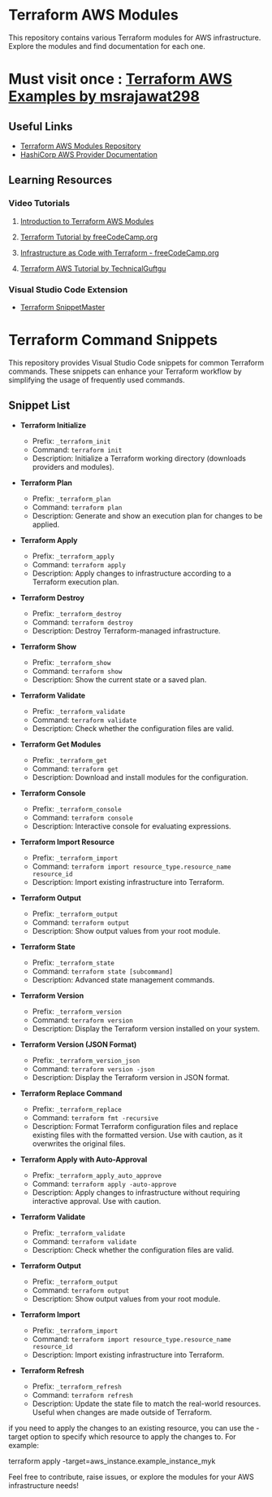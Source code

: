 # Terraform AWS Modules

This repository contains various Terraform modules for AWS infrastructure. Explore the modules and find documentation for each one.

 # Must visit once : [Terraform AWS Examples by msrajawat298](https://github.com/msrajawat298/Terraform-aws-examples)

## Useful Links

- [Terraform AWS Modules Repository](https://github.com/terraform-aws-modules)
- [HashiCorp AWS Provider Documentation](https://registry.terraform.io/providers/hashicorp/aws/latest/docs)

## Learning Resources

### Video Tutorials

1. [Introduction to Terraform AWS Modules](https://www.youtube.com/watch?v=jv_LqNir4ak&list=PLiH9_MU-6RjLfyuiWRz_9MLoEYf18jwMx&index=6&ab_channel=Pythoholic)

2. [Terraform Tutorial by freeCodeCamp.org](https://www.youtube.com/watch?v=iRaai1IBlB0&pp=ygUWdGVycmFmb3JtIGZyZWVjb2RlY2FtcA%3D%3D&ab_channel=freeCodeCamp.org)

3. [Infrastructure as Code with Terraform - freeCodeCamp.org](https://www.youtube.com/watch?v=SLB_c_ayRMo&ab_channel=freeCodeCamp.org)

4. [Terraform AWS Tutorial by TechnicalGuftgu](https://www.youtube.com/watch?v=BequsOVM2aA&ab_channel=TechnicalGuftgu)

### Visual Studio Code Extension

- [Terraform SnippetMaster](https://marketplace.visualstudio.com/items?itemName=vitabletech.snippetmaster)

# Terraform Command Snippets

This repository provides Visual Studio Code snippets for common Terraform commands. These snippets can enhance your Terraform workflow by simplifying the usage of frequently used commands.

## Snippet List

- **Terraform Initialize**
  - Prefix: `_terraform_init`
  - Command: `terraform init`
  - Description: Initialize a Terraform working directory (downloads providers and modules).

- **Terraform Plan**
  - Prefix: `_terraform_plan`
  - Command: `terraform plan`
  - Description: Generate and show an execution plan for changes to be applied.

- **Terraform Apply**
  - Prefix: `_terraform_apply`
  - Command: `terraform apply`
  - Description: Apply changes to infrastructure according to a Terraform execution plan.

- **Terraform Destroy**
  - Prefix: `_terraform_destroy`
  - Command: `terraform destroy`
  - Description: Destroy Terraform-managed infrastructure.

- **Terraform Show**
  - Prefix: `_terraform_show`
  - Command: `terraform show`
  - Description: Show the current state or a saved plan.

- **Terraform Validate**
  - Prefix: `_terraform_validate`
  - Command: `terraform validate`
  - Description: Check whether the configuration files are valid.

- **Terraform Get Modules**
  - Prefix: `_terraform_get`
  - Command: `terraform get`
  - Description: Download and install modules for the configuration.

- **Terraform Console**
  - Prefix: `_terraform_console`
  - Command: `terraform console`
  - Description: Interactive console for evaluating expressions.

- **Terraform Import Resource**
  - Prefix: `_terraform_import`
  - Command: `terraform import resource_type.resource_name resource_id`
  - Description: Import existing infrastructure into Terraform.

- **Terraform Output**
  - Prefix: `_terraform_output`
  - Command: `terraform output`
  - Description: Show output values from your root module.

- **Terraform State**
  - Prefix: `_terraform_state`
  - Command: `terraform state [subcommand]`
  - Description: Advanced state management commands.

- **Terraform Version**
  - Prefix: `_terraform_version`
  - Command: `terraform version`
  - Description: Display the Terraform version installed on your system.

- **Terraform Version (JSON Format)**
  - Prefix: `_terraform_version_json`
  - Command: `terraform version -json`
  - Description: Display the Terraform version in JSON format.

- **Terraform Replace Command**
  - Prefix: `_terraform_replace`
  - Command: `terraform fmt -recursive`
  - Description: Format Terraform configuration files and replace existing files with the formatted version. Use with caution, as it overwrites the original files.

- **Terraform Apply with Auto-Approval**
  - Prefix: `_terraform_apply_auto_approve`
  - Command: `terraform apply -auto-approve`
  - Description: Apply changes to infrastructure without requiring interactive approval. Use with caution.

- **Terraform Validate**
  - Prefix: `_terraform_validate`
  - Command: `terraform validate`
  - Description: Check whether the configuration files are valid.

- **Terraform Output**
  - Prefix: `_terraform_output`
  - Command: `terraform output`
  - Description: Show output values from your root module.

- **Terraform Import**
  - Prefix: `_terraform_import`
  - Command: `terraform import resource_type.resource_name resource_id`
  - Description: Import existing infrastructure into Terraform.

- **Terraform Refresh**
  - Prefix: `_terraform_refresh`
  - Command: `terraform refresh`
  - Description: Update the state file to match the real-world resources. Useful when changes are made outside of Terraform.

if you need to apply the changes to an existing resource, you can use the -target option to specify which resource to apply the changes to. For example:

terraform apply -target=aws_instance.example_instance_myk

Feel free to contribute, raise issues, or explore the modules for your AWS infrastructure needs!
